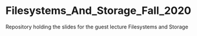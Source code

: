 # Filesystems_And_Storage_Fall_2020
Repository holding the slides for the guest lecture Filesystems and Storage
